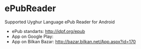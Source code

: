 ePubReader
==========

Supported Uyghur Language ePub Reader for Android


* ePub standarts: http://idpf.org/epub
* App on Google Play:
* App on Bilkan Bazar: http://bazar.bilkan.net/App.aspx?id=170
